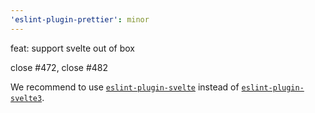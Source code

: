 ```yaml
---
'eslint-plugin-prettier': minor
---
```


feat: support svelte out of box

close #472, close #482

We recommend to use [`eslint-plugin-svelte`](https://github.com/ota-meshi/eslint-plugin-svelte) instead of [`eslint-plugin-svelte3`](https://github.com/sveltejs/eslint-plugin-svelte3).

